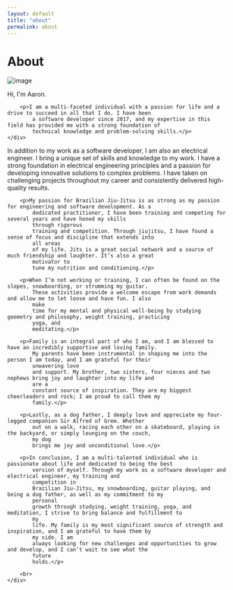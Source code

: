 ```yaml
---
layout: default
title: "about"
permalink: about
---
```


<h1>About</h1>

<div class="row">
    <div class="col-4">
        <img src="/public/aaron_sun_profile.png" alt="image" class="img-thumbnail">
    </div>
    <div class="col">
        <p>Hi, I'm Aaron.</p>

        <p>I am a multi-faceted individual with a passion for life and a drive to succeed in all that I do. I have been
            a software developer since 2017, and my expertise in this field has provided me with a strong foundation of
            technical knowledge and problem-solving skills.</p>
    </div>
</div>

<div class="row">
    <div class="col">
        <p>
            In addition to my work as a software developer, I am also an electrical engineer. I bring a unique set of
            skills and knowledge to my work. I have a strong foundation in electrical engineering principles and a
            passion for
            developing innovative solutions to complex problems. I have taken on challenging projects throughout my
            career and
            consistently delivered high-quality results.
        </p>

        <p>My passion for Brazilian Jiu-Jitsu is as strong as my passion for engineering and software development. As a
            dedicated practitioner, I have been training and competing for several years and have honed my skills
            through rigorous
            training and competition. Through jiujitsu, I have found a sense of focus and discipline that extends into
            all areas
            of my life. Jits is a great social network and a source of much friendship and laughter. It’s also a great
            motivator to
            tune my nutrition and conditioning.</p>

        <p>When I’m not working or training, I can often be found on the slopes, snowboarding, or strumming my guitar.
            These activities provide a welcome escape from work demands and allow me to let loose and have fun. I also
            make
            time for my mental and physical well-being by studying geometry and philosophy, weight training, practicing
            yoga, and
            meditating.</p>

        <p>Family is an integral part of who I am, and I am blessed to have an incredibly supportive and loving family.
            My parents have been instrumental in shaping me into the person I am today, and I am grateful for their
            unwavering love
            and support. My brother, two sisters, four nieces and two nephews bring joy and laughter into my life and
            are a
            constant source of inspiration. They are my biggest cheerleaders and rock; I am proud to call them my
            family.</p>

        <p>Lastly, as a dog father, I deeply love and appreciate my four-legged companion Sir Alfred of Grem. Whether
            out on a walk, racing each other on a skateboard, playing in the backyard, or simply lounging on the couch,
            my dog
            brings me joy and unconditional love.</p>

        <p>In conclusion, I am a multi-talented individual who is passionate about life and dedicated to being the best
            version of myself. Through my work as a software developer and electrical engineer, my training and
            competition in
            Brazilian Jiu-Jitsu, my snowboarding, guitar playing, and being a dog father, as well as my commitment to my
            personal
            growth through studying, weight training, yoga, and meditation, I strive to bring balance and fulfillment to
            my
            life. My family is my most significant source of strength and inspiration, and I am grateful to have them by
            my side. I am
            always looking for new challenges and opportunities to grow and develop, and I can’t wait to see what the
            future
            holds.</p>

        <br>
    </div>
</div>